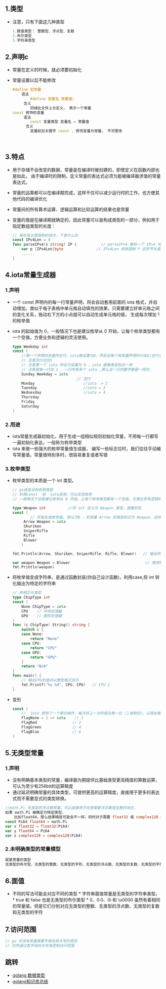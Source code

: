 

## 1.类型

* 注意，只有下面这几种类型

  ```go
  1.数值类型： 整数型、浮点型、复数
  2.布尔类型	  
  3.字符串类型
  ```


## 2.声明c

* 常量在定义的时候，就必须要初始化 
* 常量设置以后不能修改

    ```c++
    #define 宏常量
    	语法
            #define 变量名 常量值;
         含义
            同城在文件上方定义， 表示一个常量
    const 修饰的变量
         语法
            const 变量类型 变量名 = 常量值
          含义
            变量前加关键字 const , 修饰变量为常量， 不可更改
        
          
    ```

## 3.特点

* 用于存储不会改变的数据，常量是在编译时被创建的，即使定义在函数内部也是如此， 由于编译时的限制，定义常量的表达式必须为能被编译器求值的常量表达式。
* 常量的运算都可以在编译期完成，这样不仅可以减少运行时的工作，也方便其他代码的编译优化 
* 常量间的所有算术运算、逻辑运算和比较运算的结果也是常量 
* 变量的值是在编译期就确定的，因此常量可以是构成类型的一部分，例如用于指定数组类型的长度： 

    ```go
    // 用在有长度限制的地方，下表什么的
    const IPv4Len = 4
    func parseIPv4(s string) IP {           // parseIPv4 解析一个 IPv4 地址 (d.d.d.d).
        var p [IPv4Len]byte				  // IPv4Len 用来限制 P 的字节长度
        ......
    }
    ```

## 4.iota常量生成器

### 1.声明

* 一个 const 声明内的每一行常量声明，将会自动套用前面的 iota 格式，并自动增加，类似于电子表格中单元格自动填充的效果，只需要建立好单元格之间的变化关系，拖动右下方的小点就可以自动生成单元格的值， 生成每次增加 1 的枚举值  
*  iota 的起始值为 0，一般情况下也是建议枚举从 0 开始，让每个枚举类型都有一个空值，方便业务和逻辑的灵活使用。 

    ```go
    type Weekday int
    const (
        //第一个声明的变量所在行，iota被设置为0，然后在每个有常量声明的行加1(空行也加1) ： 
        // 注意空行也加1
        // 注意第一个 iota 所在行设置为 0 ，iota 就像类型标志一样
        // 注意是每一行加 1 ，一行内有多个 iota ,那么这一行的数字都是一样的，
        Sunday Weekday = iota    
                                 // 空行
        Monday                      //iota  = 2
        Tuesday                     //iota = 3
        Wednesday                   //iota = 4
        Thursday
        Friday
        Saturday
    )
    ```

### 2.用途

* iota常量生成器初始化，用于生成一组相似规则初始化常量，不用每一行都写一遍初始化表达。一般称为枚举类型
* iota 来做一些强大的枚举常量值生成器， 编写一些标志位时，我们往往手动编写常量值，常量值特别多时，很容易重复或者写错 

### 3.枚举类型

* 枚举类型的本质是一个 int 类型。

    ```go
    // go语言没有枚举类型
    // 利用const  和  iota连用，可以实现枚举
    // 一般情况下也是建议枚举从 0 开始，让每个枚举类型都有一个空值，方便业务和逻辑的灵活使用。

    type Weapon int          //将 int 定义为 Weapon 类型，就像别名
    const (
            // 开始生成枚举值, 默认为0 ，将常量 Arrow 的类型标识为 Weapon，这样标识后，const 下方的常量可以使用 Weapon 作为默认类型。
         Arrow Weapon = iota    
         Shuriken
         SniperRifle
         Rifle
         Blower
        )

    fmt.Println(Arrow, Shuriken, SniperRifle, Rifle, Blower)   // 输出所有枚举值

    var weapon Weapon = Blower                                  // 使用枚举类型并赋初值
    fmt.Println(weapon)
    ```

*   将枚举值变成字符串，是通过函数封装(你自己设计函数)，利用case,将 int 转化输出为特定的字符串

    ```go
    // 声明芯片类型
    type ChipType int
    const (
        None ChipType = iota
        CPU    // 中央处理器
        GPU    // 图形处理器
    )
    func (c ChipType) String() string {
        switch c {
        case None:
            return "None"
        case CPU:
            return "CPU"
        case GPU:
            return "GPU"
        }
        return "N/A"
    }
    func main() {
        // 输出CPU的值并以整型格式显示
        fmt.Printf("%s %d", CPU, CPU)	// CPU 1
    }
    ```

*   变形

    ```go
    const (
        //  iota 使用了一个移位操作，每次将上一次的值左移一位（二进制位），以得出每一位的常量值。
        FlagNone = 1 << iota    // 1
        FlagRed				   // 2
        FlagGreen			   // 4
        FlagBlue			   // 6
    )
    ```

    

## 5.无类型常量

### 1.声明

* 没有明确基本类型的常量，编译器为期提供比基础类型更高精度的算数运算，可认为至少有256bit的运算精度
*  通过延迟明确常量的具体类型，可提供更高的运算精度，直接用于更多的表达式而不需要显式的类型转换。


```go
//math.Pi 无类型的浮点数常量，可以直接用于任意需要浮点数或复数的地方,
如果 math.Pi 被确定为特定类型，
	比如float64，那么结果精度可能会不一样，同时对于需要 float32 或 complex128 类型值的地方则需要	一个明确的强制类型转换：
const Pi64 float64 = math.Pi  
var x float32 = float32(Pi64)
var y float64 = Pi64
var z complex128 = complex128(Pi64)

```



### 2.未明确类型的常量模型

```go
就是常量的类型
无类型的布尔型、无类型的整数、无类型的字符、无类型的浮点数、无类型的复数、无类型的字符串。
```



## 6.面值

*    不同的写法可能会对应不同的类型 
    *    字符串面值常量是无类型的字符串类型。 
    *    true 和 false 也是无类型的布尔类型 
    *    0、0.0、0i 和 \u0000 虽然有着相同的常量值，但是它们分别对应无类型的整数、无类型的浮点数、无类型的复数和无类型的字符 

## 7.访问范围

```go
// go 中没有常量需要字母全部大写的规范
// 仍然通过首字母的大写来控制访问范围
```

## 跳转
* [golang 数据类型](https://www.cnblogs.com/shulei/p/13425813.html)
* [golang知识库总结](https://www.cnblogs.com/shulei/p/13426361.html)
